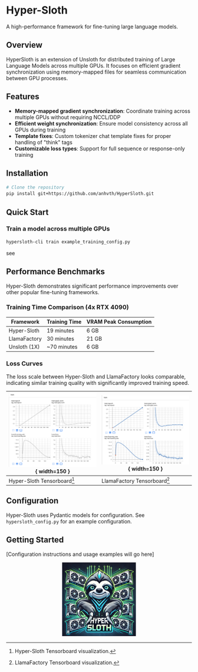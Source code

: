 # Hyper-Sloth

A high-performance framework for fine-tuning large language models.

## Overview

HyperSloth is an extension of Unsloth for distributed training of Large Language Models across multiple GPUs. It focuses on efficient gradient synchronization using memory-mapped files for seamless communication between GPU processes.

## Features

- **Memory-mapped gradient synchronization**: Coordinate training across multiple GPUs without requiring NCCL/DDP
- **Efficient weight synchronization**: Ensure model consistency across all GPUs during training
- **Template fixes**: Custom tokenizer chat template fixes for proper handling of "think" tags
- **Customizable loss types**: Support for full sequence or response-only training

## Installation

```bash
# Clone the repository
pip install git+https://github.com/anhvth/HyperSloth.git
```

## Quick Start

### Train a model across multiple GPUs

```bash
hypersloth-cli train example_training_config.py
```
see 
## Performance Benchmarks

Hyper-Sloth demonstrates significant performance improvements over other popular fine-tuning frameworks.

### Training Time Comparison (4x RTX 4090)

| Framework    | Training Time | VRAM Peak Consumption |
|--------------|---------------|----------------------|
| Hyper-Sloth  | 19 minutes    | 6 GB                 |
| LlamaFactory | 30 minutes    | 21 GB                |
| Unsloth (1X) | ~70 minutes   | 6 GB                 |

### Loss Curves

The loss scale between Hyper-Sloth and LlamaFactory looks comparable, indicating similar training quality with significantly improved training speed.

| ![Hyper-Sloth Tensorboard](images/hyper-sloth-tb.png){ width=150 } | ![LlamaFactory Tensorboard](images/llama-factory-tb.png){ width=150 } |
|--------------------------------------------------------------------|--------------------------------------------------------------------|
| Hyper-Sloth Tensorboard[^1]                                        | LlamaFactory Tensorboard[^2]                                        |

[^1]: Hyper-Sloth Tensorboard visualization.
[^2]: LlamaFactory Tensorboard visualization.

## Configuration

Hyper-Sloth uses Pydantic models for configuration. See `hypersloth_config.py` for an example configuration.

## Getting Started

[Configuration instructions and usage examples will go here]

<p align="center">
    <img src="images/hpsloth.png" alt="HyperSloth Logo" width="200" />
</p>
